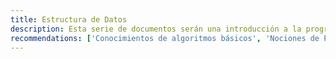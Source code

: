 ```yaml
---
title: Estructura de Datos
description: Esta serie de documentos serán una introducción a la programación en general. Se abarcarán conceptos básicos
recommendations: ['Conocimientos de algoritmos básicos', 'Nociones de Programación Orientada a Objetos']
---
```


